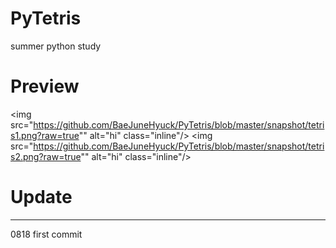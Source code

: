 # PyTetris
summer python study 

# Preview
<img src="https://github.com/BaeJuneHyuck/PyTetris/blob/master/snapshot/tetris1.png?raw=true"" alt="hi" class="inline"/>
<img src="https://github.com/BaeJuneHyuck/PyTetris/blob/master/snapshot/tetris2.png?raw=true"" alt="hi" class="inline"/>

# Update
-------------------------------------------------------
0818
first commit
